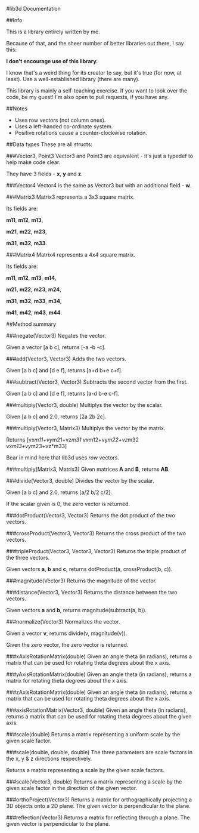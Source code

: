 #lib3d Documentation

##Info

This is a library entirely written by me.

Because of that, and the sheer number of better libraries out there, I say this:

**I don't encourage use of this library.**

I know that's a weird thing for its creator to say, but it's true (for now, at least). Use a well-established library (there are many).

This library is mainly a self-teaching exercise. If you want to look over the code, be my guest! I'm also open to pull requests, if you have any.

##Notes

 - Uses row vectors (not column ones).
 - Uses a left-handed co-ordinate system.
 - Positive rotations cause a counter-clockwise rotation.

##Data types
These are all structs:

###Vector3, Point3
Vector3 and Point3 are equivalent - it's just a typedef to help make code clear.

They have 3 fields - **x**, **y** and **z**.

###Vector4
Vector4 is the same as Vector3 but with an additional field - **w**.

###Matrix3
Matrix3 represents a 3x3 square matrix.

Its fields are:

**m11**, **m12**, **m13**,

**m21**, **m22**, **m23**,

**m31**, **m32**, **m33**.

###Matrix4
Matrix4 represents a 4x4 square matrix.

Its fields are:

**m11**, **m12**, **m13**, **m14**,

**m21**, **m22**, **m23**, **m24**,

**m31**, **m32**, **m33**, **m34**,

**m41**, **m42**, **m43**, **m44**.

##Method summary

###negate(Vector3)
Negates the vector.

Given a vector [a b c], returns [-a -b -c].

###add(Vector3, Vector3)
Adds the two vectors.

Given [a b c] and [d e f], returns [a+d b+e c+f].

###subtract(Vector3, Vector3)
Subtracts the second vector from the first.

Given [a b c] and [d e f], returns [a-d b-e c-f].

###multiply(Vector3, double)
Multiplys the vector by the scalar.

Given [a b c] and 2.0, returns [2a 2b 2c].

###multiply(Vector3, Matrix3)
Multiplys the vector by the matrix.

Returns [vx*m11+vy*m21+vz*m31 vx*m12+vy*m22+vz*m32 vx*m13+vy*m23+vz*m33]

Bear in mind here that lib3d uses *row* vectors.

###multiply(Matrix3, Matrix3)
Given matrices **A** and **B**, returns **AB**.

###divide(Vector3, double)
Divides the vector by the scalar.

Given [a b c] and 2.0, returns [a/2 b/2 c/2].

If the scalar given is 0, the zero vector is returned.

###dotProduct(Vector3, Vector3)
Returns the dot product of the two vectors.

###crossProduct(Vector3, Vector3)
Returns the cross product of the two vectors.

###tripleProduct(Vector3, Vector3, Vector3)
Returns the triple product of the three vectors.

Given vectors **a**, **b** and **c**, returns dotProduct(a, crossProduct(b, c)).

###magnitude(Vector3)
Returns the magnitude of the vector.

###distance(Vector3, Vector3)
Returns the distance between the two vectors.

Given vectors **a** and **b**, returns magnitude(subtract(a, b)).

###normalize(Vector3)
Normalizes the vector.

Given a vector **v**, returns divide(v, magnitude(v)).

Given the zero vector, the zero vector is returned.

###xAxisRotationMatrix(double)
Given an angle theta (in radians), returns a matrix that can be used for rotating theta degrees about the x axis.

###yAxisRotationMatrix(double)
Given an angle theta (in radians), returns a matrix for rotating theta degrees about the x axis.

###zAxisRotationMatrix(double)
Given an angle theta (in radians), returns a matrix that can be used for rotating theta degrees about the x axis.

###axisRotationMatrix(Vector3, double)
Given an angle theta (in radians), returns a matrix that can be used for rotating theta degrees about the given axis.

###scale(double)
Returns a matrix representing a uniform scale by the given scale factor.

###scale(double, double, double)
The three parameters are scale factors in the x, y & z directions respectively.

Returns a matrix representing a scale by the given scale factors.

###scale(Vector3, double)
Returns a matrix representing a scale by the given scale factor in the direction of the given vector.

###orthoProject(Vector3)
Returns a matrix for orthographically projecting a 3D objects onto a 2D plane. The given vector is perpendicular to the plane.

###reflection(Vector3)
Returns a matrix for reflecting through a plane. The given vector is perpendicular to the plane.
